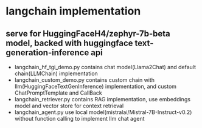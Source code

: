 # langchain implementation
## serve for HuggingFaceH4/zephyr-7b-beta model, backed with huggingface text-generation-inference api
- langchain_hf_tgi_demo.py contains chat model(Llama2Chat) and default chain(LLMChain) implementation
- langchain_custom_demo.py contains custom chain with llm(HuggingFaceTextGenInference) implementation, and custom ChatPromptTemplate and CallBack
- langchain_retriever.py contains RAG implementation, use embeddings model and vector store for context retrieval
- langchain_agent.py use local model(mistralai/Mistral-7B-Instruct-v0.2) without function calling to implement llm chat agent